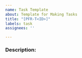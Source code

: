 ```yaml
---
name: Task Template
about: Template for Making Tasks
title: "[PFR-T<ID>]"
labels: task
assignees: ''

---
```


### Description:
